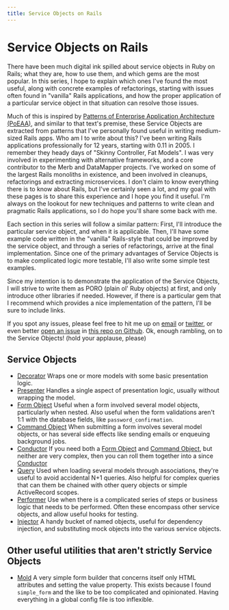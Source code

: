 ```yaml
---
title: Service Objects on Rails
---
```


# Service Objects on Rails

There have been much digital ink spilled about service objects in Ruby on 
Rails; what they are, how to use them, and which gems are the most popular. In
this series, I hope to explain which ones I've found the most useful, along with
concrete examples of refactorings, starting with issues often found in "vanilla"
Rails applications, and how the proper application of a particular service
object in that situation can resolve those issues.

Much of this is inspired by [Patterns of Enterprise Application Architecture (PoEAA)][poeaa], 
and similar to that text's premise, these Service Objects are extracted from
patterns that I've personally found useful in writing medium-sized Rails apps. 
Who am I to write about this? I've been writing Rails applications professionally for 12 years, starting with 0.11 in 2005. I remember they heady days of "Skinny Controller, Fat Models". I was very involved in experimenting with alternative frameworks, and a core contributor to the Merb and DataMapper projects. I've worked on some of the largest Rails monoliths in existence, and been involved in cleanups, refactorings and extracting microservices. I don't claim to know everything there is to know about Rails, but I've certainly seen a lot, and my goal with these pages is to share this experience and I hope you find it useful. I'm always on the lookout for new techniques and patterns to write clean and pragmatic Rails applications, so I do hope you'll share some back with me.

Each section in this series will follow a similar pattern: First, I'll introduce the particular service object, and when it is applicable. Then, I'll have some example code written in the "vanilla" Rails-style that could be improved by the service object, and through a series of refactorings, arrive at the final implementation. Since one of the primary advantages of Service Objects is to make complicated logic more testable, I'll also write some simple test examples. 

Since my intention is to demonstrate the application of the Service Objects, I will strive to write them as PORO (plain ol' Ruby objects) at first, and only introduce other libraries if needed. However, if there is a particular gem that I recommend which provides a nice implementation of the pattern, I'll be sure to include links.

If you spot any issues, please feel free to hit me up on [email][email] or [twitter][twitter], or even better [open an issue][issues] in [this repo on Github][github]. Ok, enough rambling, on to the Service Objects! (hold your applause, please)

## Service Objects

* [Decorator][decorator-object] Wraps one or more models with some basic
  presentation logic.
* [Presenter][presenter-object] Handles a single aspect of presentation logic,
  usually without wrapping the model.
* [Form Object][form-object] Useful when a form involved several model objects,
  particularly when nested. Also useful when the form validations aren't 1:1
  with the database fields, like `password_confirmation`.
* [Command Object][command-object] When submitting a form involves several
  model objects, or has several side effects like sending emails or enqueuing
  background jobs.
* [Conductor][conductor-object] If you need both a [Form Object][form-object]
  and [Command Object][command-object], but neither are very complex, then you
  can roll them together into a since [Conductor][conductor-object]
* [Query][query-object] Used when loading several models through associations,
  they're useful to avoid accidental N+1 queries. Also helpful for complex
  queries that can them be chained with other query objects or simple
  ActiveRecord scopes.
* [Performer][performer-object] Use when there is a complicated series of steps
  or business logic that needs to be performed. Often these encompass other
  service objects, and allow useful hooks for testing.
* [Injector][injector-object] A handy bucket of named objects, useful for
  dependency injection, and substituting mock objects into the various service
  objects.

## Other useful utilities that aren't strictly Service Objects

* [Mold][mold] A very simple form builder that concerns itself only HTML
  attributes and setting the value property. This exists because I found
  `simple_form` and the like to be too complicated and opinionated. Having
  everything in a global config file is too inflexible.

[poeaa]: https://www.martinfowler.com/books/eaa.html

[email]: mailto:paul@sadauskas.com
[twitter]: https://twitter.com/TheAmazingRando
[issues]: https://github.com/paul/service-objects-on-rails/issues
[github]: https://github.com/paul/service-objects-on-rails

[decorator-object]: /decorators.html
[presenter-object]: /presenters.html
[form-object]:      /form-objects.html
[command-object]:   /command-objects.html
[conductor-object]: /conductors.html
[query-object]:     /queries.html
[performer-object]: /performers.html
[injector-object]:  /injectors.html
[mold]:             /mold.html



